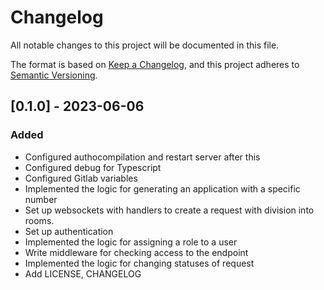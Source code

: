 # Changelog

All notable changes to this project will be documented in this file.

The format is based on [Keep a Changelog](https://keepachangelog.com/en/1.1.0/),
and this project adheres to [Semantic Versioning](https://semver.org/spec/v2.0.0.html).

## [0.1.0] - 2023-06-06

### Added

- Configured authocompilation and restart server after this
- Configured debug for Typescript
- Configured Gitlab variables
- Implemented the logic for generating an application with a specific number
- Set up websockets with handlers to create a request with division into rooms.
- Set up authentication
- Implemented the logic for assigning a role to a user
- Write middleware for checking access to the endpoint
- Implemented the logic for changing statuses of request
- Add LICENSE, CHANGELOG
